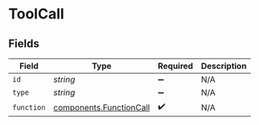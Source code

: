 # ToolCall


## Fields

| Field                                                              | Type                                                               | Required                                                           | Description                                                        |
| ------------------------------------------------------------------ | ------------------------------------------------------------------ | ------------------------------------------------------------------ | ------------------------------------------------------------------ |
| `id`                                                               | *string*                                                           | :heavy_minus_sign:                                                 | N/A                                                                |
| `type`                                                             | *string*                                                           | :heavy_minus_sign:                                                 | N/A                                                                |
| `function`                                                         | [components.FunctionCall](../../models/components/functioncall.md) | :heavy_check_mark:                                                 | N/A                                                                |